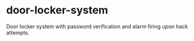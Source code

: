 # door-locker-system
Door locker system with password verification and alarm firing upon hack attempts.
